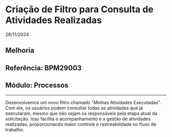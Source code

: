 # Criação de Filtro para Consulta de Atividades Realizadas
26/11/2024
## Melhoria
## Referência: BPM29003
## Módulo: Processos
***

Desenvolvemos um novo filtro chamado "Minhas Atividades Executadas". Com ele, os usuários podem consultar todas as atividades que já executaram, mesmo que não sejam os responsáveis pela etapa atual da solicitação. Isso facilita o acompanhamento e a gestão de atividades realizadas, proporcionando maior controle e rastreabilidade no fluxo de trabalho.